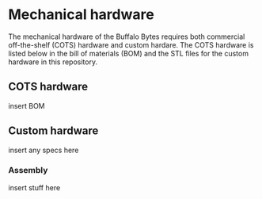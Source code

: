 # Mechanical hardware

The mechanical hardware of the Buffalo Bytes requires both commercial off-the-shelf (COTS) hardware and custom hardare. The COTS hardware is listed below in the bill of materials (BOM) and the STL files for the custom hardware in this repository. 

## COTS hardware
insert BOM

## Custom hardware
insert any specs here

### Assembly
insert stuff here
